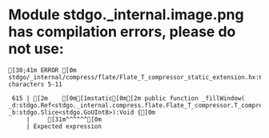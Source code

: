 # Module stdgo._internal.image.png has compilation errors, please do not use:
```
[30;41m ERROR [0m stdgo/_internal/compress/flate/Flate_T_compressor_static_extension.hx:615: characters 5-11

 615 | [2m    [0m[1mstatic[0m[2m public function _fillWindow( _d:stdgo.Ref<stdgo._internal.compress.flate.Flate_T_compressor.T_compressor>, _b:stdgo.Slice<stdgo.GoUInt8>):Void {[0m
     |     [31m^^^^^^[0m
     | Expected expression


```

